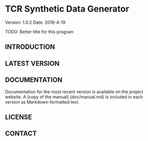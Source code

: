 TCR Synthetic Data Generator
============================

Version: 1.0.2
Date: 2018-4-19

TODO: Better title for this program


INTRODUCTION
------------



LATEST VERSION
--------------



DOCUMENTATION
-------------

Documentation for the most recent version is available on the project website.  A [copy of the manual] (doc/manual.md) is included in each version as Markdown-formatted text.


LICENSE
-------


CONTACT
-------

